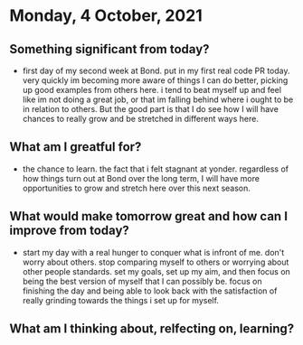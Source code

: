 #  Monday, 4 October, 2021

## Something significant from today?

- first day of my second week at Bond. put in my first real code PR today. very quickly im becoming more aware of things I can do better, picking up good examples from others here. i tend to beat myself up and feel like im not doing a great job, or that im falling behind where i ought to be in relation to others. But the good part is that I do see how I will have chances to really grow and be stretched in different ways here.

## What am I greatful for?
  
  - the chance to learn. the fact that i felt stagnant at yonder. regardless of how things turn out at Bond over the long term, I will have more opportunities to grow and stretch here over this next season.
  
## What would make tomorrow great and how can I improve from today?

- start my day with a real hunger to conquer what is infront of me. don't worry about others. stop comparing myself to others or worrying about other people standards. set my goals, set up my aim, and then focus on being the best version of myself that I can possibly be. focus on finishing the day and being able to look back with the satisfaction of really grinding towards the things i set up for myself. 

## What am I thinking about, relfecting on, learning?

